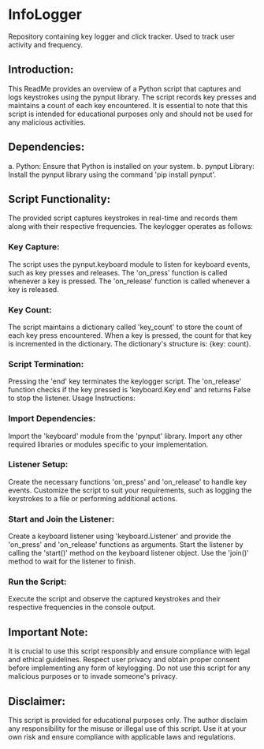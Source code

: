 # InfoLogger
Repository containing key logger and click tracker. Used to track user activity and frequency.

## Introduction:
This ReadMe provides an overview of a Python script that captures and logs keystrokes using the pynput library. The script records key presses and maintains a count of each key encountered. It is essential to note that this script is intended for educational purposes only and should not be used for any malicious activities.

## Dependencies:
a. Python: Ensure that Python is installed on your system.
b. pynput Library: Install the pynput library using the command 'pip install pynput'.

## Script Functionality:
The provided script captures keystrokes in real-time and records them along with their respective frequencies. The keylogger operates as follows:

### Key Capture:

The script uses the pynput.keyboard module to listen for keyboard events, such as key presses and releases.
The 'on_press' function is called whenever a key is pressed.
The 'on_release' function is called whenever a key is released.
### Key Count:

The script maintains a dictionary called 'key_count' to store the count of each key press encountered.
When a key is pressed, the count for that key is incremented in the dictionary.
The dictionary's structure is: {key: count}.
### Script Termination:

Pressing the 'end' key terminates the keylogger script.
The 'on_release' function checks if the key pressed is 'keyboard.Key.end' and returns False to stop the listener.
Usage Instructions:
### Import Dependencies:

Import the 'keyboard' module from the 'pynput' library.
Import any other required libraries or modules specific to your implementation.
### Listener Setup:

Create the necessary functions 'on_press' and 'on_release' to handle key events.
Customize the script to suit your requirements, such as logging the keystrokes to a file or performing additional actions.
### Start and Join the Listener:

Create a keyboard listener using 'keyboard.Listener' and provide the 'on_press' and 'on_release' functions as arguments.
Start the listener by calling the 'start()' method on the keyboard listener object.
Use the 'join()' method to wait for the listener to finish.
### Run the Script:

Execute the script and observe the captured keystrokes and their respective frequencies in the console output.
## Important Note:

It is crucial to use this script responsibly and ensure compliance with legal and ethical guidelines.
Respect user privacy and obtain proper consent before implementing any form of keylogging.
Do not use this script for any malicious purposes or to invade someone's privacy.
## Disclaimer:

This script is provided for educational purposes only. The author disclaim any responsibility for the misuse or illegal use of this script. Use it at your own risk and ensure compliance with applicable laws and regulations.

